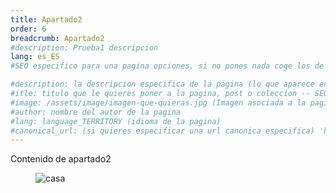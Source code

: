 ```yaml
---
title: Apartado2
order: 6
breadcrumb: Apartado2
#description: Prueba1 descripcion
lang: es_ES
#SEO especifico para una pagina opciones, si no pones nada coge los de por defecto o los que pongas en el _config.yml (para todos):

#description: la descripcion especifica de la página (lo que aparece en el buscador de google debajo del titulo) -- SEO
#itle: titulo que le quieres poner a la pagina, post o coleccion -- SEO
#image: /assets/image/imagen-que-quieras.jpg (Imagen asociada a la pagina) (Aparecera al compartir en redes sociales, como en las twitter cards)
#author: nombre del autor de la pagina
#lang: language_TERRITORY (idioma de la pagina)
#canonical_url: (si quieres especificar una url canonica especifica) 'https:/git..com/pmcode/'
---
```


<p>Contenido de apartado2</p>
<figure>
	<img src="{{ '/assets/images/casa.jpg' | absolute_url }}" alt="casa">
</figure>

